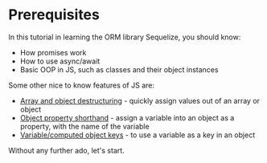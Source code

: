 # Prerequisites

In this tutorial in learning the ORM library Sequelize, you should know:

- How promises work
- How to use async/await
- Basic OOP in JS, such as classes and their object instances

Some other nice to know features of JS are:

- [Array and object destructuring](https://javascript.info/destructuring-assignment) - quickly assign values out of an array or object
- [Object property shorthand](https://alligator.io/js/object-property-shorthand-es6) - assign a variable into an object as a property, with the name of the variable
- [Variable/computed object keys](https://developer.mozilla.org/en-US/docs/Web/JavaScript/Reference/Operators/Object_initializer#computed_property_names) - to use a variable as a key in an object

Without any further ado, let's start.
